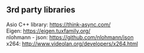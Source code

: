 ## 3rd party libraries

Asio C++ library: https://think-async.com/  
Eigen: https://eigen.tuxfamily.org/  
nlohmann - json: https://github.com/nlohmann/json  
x264: http://www.videolan.org/developers/x264.html  